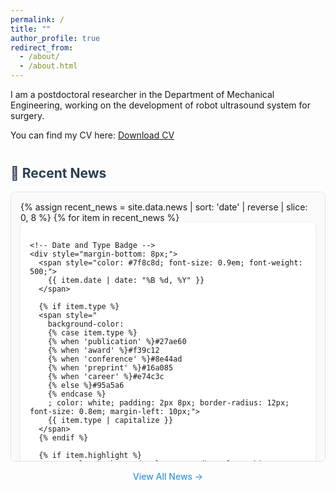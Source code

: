 ```yaml
---
permalink: /
title: ""
author_profile: true
redirect_from: 
  - /about/
  - /about.html
---
```


I am a postdoctoral researcher in the Department of Mechanical Engineering, working on the development of robot ultrasound system for surgery.

You can find my CV here: [Download CV](./assets/cv_2024.pdf)
 



<!-- News Section -->
<h2 style="margin-top: 40px; color: #2c3e50;">📰 Recent News</h2>

<div style="max-height: 400px; overflow-y: auto; border: 1px solid #e0e0e0; border-radius: 8px; padding: 15px; background-color: #fafafa;">
  {% assign recent_news = site.data.news | sort: 'date' | reverse | slice: 0, 8 %}
  {% for item in recent_news %}
  <div style="margin-bottom: 20px; padding: 15px; background-color: white; border-radius: 6px; box-shadow: 0 2px 4px rgba(0,0,0,0.1); {% if item.highlight %}border-left: 4px solid #3498db;{% endif %}">
    
    <!-- Date and Type Badge -->
    <div style="margin-bottom: 8px;">
      <span style="color: #7f8c8d; font-size: 0.9em; font-weight: 500;">
        {{ item.date | date: "%B %d, %Y" }}
      </span>
      
      {% if item.type %}
      <span style="
        background-color: 
        {% case item.type %}
        {% when 'publication' %}#27ae60
        {% when 'award' %}#f39c12
        {% when 'conference' %}#8e44ad
        {% when 'preprint' %}#16a085
        {% when 'career' %}#e74c3c
        {% else %}#95a5a6
        {% endcase %}
        ; color: white; padding: 2px 8px; border-radius: 12px; font-size: 0.8em; margin-left: 10px;">
        {{ item.type | capitalize }}
      </span>
      {% endif %}
      
      {% if item.highlight %}
      <span style="background-color: #3498db; color: white; padding: 2px 8px; border-radius: 12px; font-size: 0.8em; margin-left: 5px;">
        ⭐ Featured
      </span>
      {% endif %}
    </div>
    
    <!-- Title -->
    <h4 style="margin: 0 0 8px 0; color: #2c3e50;">
      {% if item.link %}
      <a href="{{ item.link }}" style="text-decoration: none; color: #2c3e50;">{{ item.title }}</a>
      {% else %}
      {{ item.title }}
      {% endif %}
    </h4>
    
    <!-- Description -->
    <p style="margin: 0; color: #555; line-height: 1.4;">{{ item.description }}</p>
    
    {% if item.link %}
    <a href="{{ item.link }}" style="color: #3498db; text-decoration: none; font-size: 0.9em;">Read more →</a>
    {% endif %}
  </div>
  {% endfor %}
</div>

<!-- Archive Link -->
<div style="text-align: center; margin-top: 15px;">
  <a href="/news/" style="color: #3498db; text-decoration: none; font-weight: 500;">View All News →</a>
</div>
